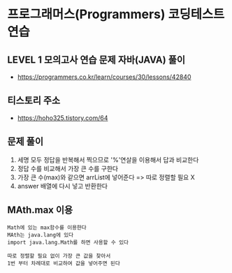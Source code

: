 # 프로그래머스(Programmers) 코딩테스트 연습
## LEVEL 1 모의고사 연습 문제 자바(JAVA) 풀이
- https://programmers.co.kr/learn/courses/30/lessons/42840

## 티스토리 주소
- https://hoho325.tistory.com/64



## 문제 풀이
1. 세명 모두 정답을 반복해서 찍으므로 '%'연살을 이용해서 답과 비교한다
2. 정답 수를 비교해서 가장 큰 수를 구한다
3. 가장 큰 수(max)와 같으면 arrList에 넣어준다 => 따로 정렬할 필요 X
4. answer 배열에 다시 넣고 반환한다

## MAth.max 이용
```
Math에 있는 max함수를 이용한다
MAth는 java.lang에 있다
import java.lang.Math를 하면 사용할 수 있다

따로 정렬할 필요 없이 가장 큰 값을 찾아서
1번 부터 차례대로 비교하여 값을 넣어주면 된다
```
